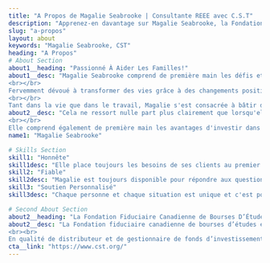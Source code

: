 ```yaml
---
title: "A Propos de Magalie Seabrooke | Consultante REEE avec C.S.T"
description: "Apprenez-en davantage sur Magalie Seabrooke, la Fondation Fiduciaire Canadienne de Bourses D’Études."
slug: "a-propos"
layout: about
keywords: "Magalie Seabrooke, CST"
heading: "A Propos"
# About Section
about1__heading: "Passionné À Aider Les Familles!"
about1__desc: "Magalie Seabrooke comprend de première main les défis et les préoccupations liés à planifier l'avenir comme parent. Recruté par C.S.T. Consultants, Inc. en 2003, quand, en tant que maman alors célibataire, elle a ouvert un régime enregistré d'épargne-études (REEE) avec C.S.T. pour sa fille de 4 semaines, Magalie savait qu'elle était sur la bonne voie et a poursuivi sa mission de changer le monde.
<br></br>
Fervemment dévoué à transformer des vies grâce à des changements positifs, elle est désormais une vétérante chez C.S.T. comme représentante de plan de bourses d'études. Épouse dévouée et mère de trois enfants, est passionnée par sa conviction que chaque enfant a droit à une éducation, que chaque enfant a le droit d'atteindre et de réaliser ses rêves et de concevoir un avenir à ses propres conditions. Elle croit que les plus grands cadeaux que les parents peuvent offrir à leurs enfants sont les ressources qui les mettront sur la voie de la réalisation de leurs objectifs, et elle est déterminée à leur fournir les meilleures stratégies et les meilleurs outils pour y arriver.
<br></br>
Tant dans la vie que dans le travail, Magalie s'est consacrée à bâtir des relations authentiques, basées sur la confiance mutuelle et un réel intérêt à connaître les personnes qu'elle rencontre."
about2__desc: "Cela ne ressort nulle part plus clairement que lorsqu'elle s'assoit avec les parents pour parler de leurs enfants et des besoins financiers liés à leur éducation. Elle se soucie sincèrement de ses clients et sa personnalité chaleureuse, authentique et compatissante met immédiatement les gens à l'aise. Sa connaissance approfondie du marché, le C.S.T., Le REEE, et son talent pour expliquer ses avantages de manière tangible et accessible, donne aux clients la confiance de savoir qu'ils ont fait confiance à la bonne personne.<br></br>S'efforçant constamment de repousser ses limites et de se donner dans tous les domaines de sa vie, Magalie croit en un travail acharné pour rendre le monde meilleur, ce qui, selon elle, a été à l'origine de son succès. En plus de son rôle d'épouse occupée, de maman de trois enfants et de C.S.T. à plein temps représentante, Magalie est engagée dans sa communauté, organisant un camp de jour d'été et faisant du bénévolat comme entraîneure de soccer.
<br></br>
Elle comprend également de première main les avantages d'investir dans vos enfants. La fille aînée de Magalie a maintenant 17 ans, a commencé le cégep à l'automne, avec un avenir radieux à l'horizon, grâce en partie à l'investissement fait par sa mère il y a 17 ans."
name1: "Magalie Seabrooke" 

# Skills Section
skill1: "Honnête"
skill1desc: "Elle place toujours les besoins de ses clients au premier plan et conçois un plan d'action adapté à leurs situation."
skill2: "Fiable"
skill2desc: "Magalie est toujours disponible pour répondre aux questions et aux exigences de ceux qui veulent épargner dans un REEE."
skill3: "Soutien Personnalisé"
skill3desc: "Chaque personne et chaque situation est unique et c'est pourquoi l'approche de chaque plan doit l'être aussi."

# Second About Section
about2__heading: "La Fondation Fiduciaire Canadienne de Bourses D’Études"
about2__desc: "La Fondation fiduciaire canadienne de bourses d’études est l’un des plus importants et des plus anciens fournisseurs de régimes enregistrés d’épargne-études (REEE) collectifs au Canada qui fournit des solutions d’épargne-études à des familles d’un bout à l’autre du Canada depuis plus de 59 ans.
<br><br>
En qualité de distributeur et de gestionnaire de fonds d’investissement des régimes du Plan fiduciaire canadien de bourses d’études, Consultants C.S.T. inc. (CST) se consacre exclusivement aux régimes d’épargne-études – c’est tout ce qui nous importe, et notre seul domaine d’activité. Par l’entremise de son rôle de porte-parole et de la distribution de REEE, CST œuvre envers la réalisation de sa mission : aider tous les enfants canadiens à avoir les ressources financières suffisantes pour poursuivre des études postsecondaires. Les avantages d’un REEE – un instrument d’épargne pour les études postsecondaires futures de votre enfant - sont nombreux et importants."
cta__link: "https://www.cst.org/"
---
```


